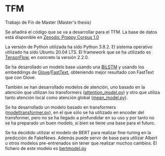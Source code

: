 # TFM
Trabajo de Fin de Master (Master's thesis)

Se añadirá el código que se va a desarrollar para el TFM. La base de datos está disponible en [Zenodo: Proppy Corpus 1.0](https://zenodo.org/record/3271522#.XS6qRUUzau4)

La versión de Python utilizada ha sido Python 3.8.2. El sistema operativo utilizado ha sido Ubuntu 20.04 LTS. El framework que se ha utilizado es [TensorFlow](http://tensorflow.org/), en concreto la versión 2.2.0. 

Se ha desarollado un modelo base usando una [BiLSTM](https://github.com/AlArgente/TFM/blob/master/code/cnnrnn_model.py) y usando los embeddings de [Glove](https://nlp.stanford.edu/projects/glove/)/[FastText](https://fasttext.cc/), obteniendo mejor resultado con FastText que con Glove.

También se han desarrollado modelos de atención, uno basado en la atención que utilizan los transformers ([attention_model.py](https://github.com/AlArgente/TFM/blob/master/code/attention_model.py)) y otro que utiliza tanto atención local como atención global ([mean_model.py](https://github.com/AlArgente/TFM/blob/master/code/mean_model.py)). 

Se ha desarrollado un modelo basado en transformers ([modeltransformer.py](https://github.com/AlArgente/TFM/blob/master/code/modeltransformer.py)), en el que sólo se ha utilizado en encoder del transformer, pero no se ha llegado a profundidar en su uso y por tanto no se ha preparado un buen modelo, sí bien se tiene una base para el futuro.

Se ha decidido utilizar el modelo de BERT para realizar fine-tuning en la predicción de FakeNews. Además puede servir de base para utilizar Albert u otros modelos pre-entrenados sin tener que realizar muchos cambios. El fichero de este modelo es [bertmodel.py](https://github.com/AlArgente/TFM/blob/master/code/bertmodel.py)

